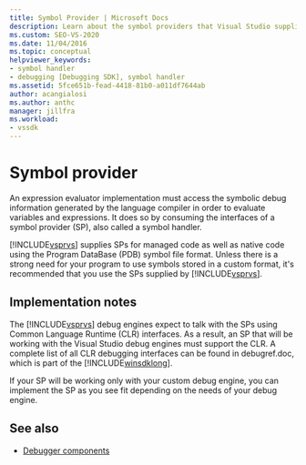 ```yaml
---
title: Symbol Provider | Microsoft Docs
description: Learn about the symbol providers that Visual Studio supplies to enable expression evaluator to evaluate variables and expressions.
ms.custom: SEO-VS-2020
ms.date: 11/04/2016
ms.topic: conceptual
helpviewer_keywords:
- symbol handler
- debugging [Debugging SDK], symbol handler
ms.assetid: 5fce651b-fead-4418-81b0-a011df7644ab
author: acangialosi
ms.author: anthc
manager: jillfra
ms.workload:
- vssdk
---
```

# Symbol provider
An expression evaluator implementation must access the symbolic debug information generated by the language compiler in order to evaluate variables and expressions. It does so by consuming the interfaces of a symbol provider (SP), also called a symbol handler.

 [!INCLUDE[vsprvs](../../code-quality/includes/vsprvs_md.md)] supplies SPs for managed code as well as native code using the Program DataBase (PDB) symbol file format. Unless there is a strong need for your program to use symbols stored in a custom format, it's recommended that you use the SPs supplied by [!INCLUDE[vsprvs](../../code-quality/includes/vsprvs_md.md)].

## Implementation notes
 The [!INCLUDE[vsprvs](../../code-quality/includes/vsprvs_md.md)] debug engines expect to talk with the SPs using Common Language Runtime (CLR) interfaces. As a result, an SP that will be working with the Visual Studio debug engines must support the CLR. A complete list of all CLR debugging interfaces can be found in debugref.doc, which is part of the [!INCLUDE[winsdklong](../../deployment/includes/winsdklong_md.md)].

 If your SP will be working only with your custom debug engine, you can implement the SP as you see fit depending on the needs of your debug engine.

## See also
- [Debugger components](../../extensibility/debugger/debugger-components.md)
